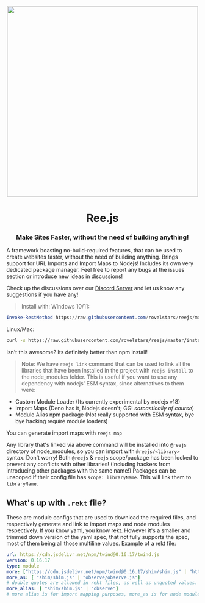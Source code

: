 <div align='center'>
  <img src="https://cdn.discordapp.com/attachments/991971417673445376/991971840803217439/Ree.js_Logo_1.png" style='max-width: 100%;height: 500px;' />
  <h1>Ree.js</h1>
  <h3>Make Sites Faster, without the need of building anything!</h3>
</div>

A framework boasting no-build-required features, that can be used to create websites faster, without the need of building anything.
Brings support for URL Imports and Import Maps to Nodejs! Includes its own very dedicated package manager. Feel free to report any bugs at the issues section or introduce new ideas in discussions!

Check up the discussions over our [Discord Server](https://discord.gg/eWbt297SkU) and let us know any suggestions if you have any!

> Install with:
Windows 10/11:
```powershell
Invoke-RestMethod https://raw.githubusercontent.com/rovelstars/reejs/master/install.js | node
```

Linux/Mac:
```sh
curl -s https://raw.githubusercontent.com/rovelstars/reejs/master/install.js | node
```

Isn't this awesome? Its definitely better than npm install!

> Note:
We have `reejs link` command that can be used to link all the libraries that have been installed in the project with `reejs install` to the node_modules folder. This is useful if you want to use any dependency with nodejs' ESM syntax, since alternatives to them were:
- Custom Module Loader (Its currently experimental by nodejs v18)
- Import Maps (Deno has it, Nodejs doesn't; GG! *sarcastically of course*)
- Module Alias npm package (Not really supported with ESM syntax, bye bye hacking require module loaders)

You can generate import maps with `reejs map`

Any library that's linked via above command will be installed into `@reejs` directory of node_modules, so you can import with `@reejs/<library>` syntax.
Don't worry! Both `@reejs` & `reejs` scope/package has been locked to prevent any conflicts with other libraries! (Including hackers from introducing other packages with the same name!)
Packages can be unscoped if their config file has `scope: libraryName`. This will link them to `libraryName`.

## What's up with `.rekt` file?

These are module configs that are used to download the required files, and respectively generate and link to import maps and node modules respectively.
If you know yaml, you know rekt. However it's a smaller and trimmed down version of the yaml spec, that not fully supports the spec, most of them being all those multiline values.
Example of a rekt file:

```yaml
url: https://cdn.jsdelivr.net/npm/twind@0.16.17/twind.js
version: 0.16.17
type: module
more: ["https://cdn.jsdelivr.net/npm/twind@0.16.17/shim/shim.js" | "https://cdn.jsdelivr.net/npm/twind@0.16.17/observe/observe.js"]
more_as: [ "shim/shim.js" | "observe/observe.js"]
# double quotes are allowed in rekt files, as well as unquoted values. Double quotes are useful if you want strings that start or end with spaces, that otherwise would have been trimmed away by our parser.
more_alias: [ "shim/shim.js" | "observe"]
# more alias is for import mapping purposes, more_as is for node module linking.
```